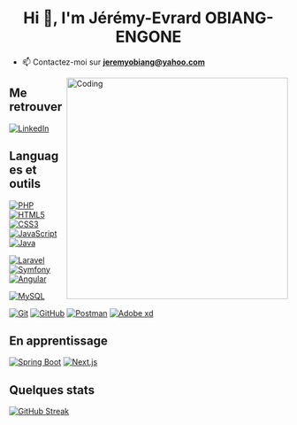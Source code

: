 <h1 align="center">Hi 👋, I'm Jérémy-Evrard OBIANG-ENGONE</h1>

- 📫 Contactez-moi sur **jeremyobiang@yahoo.com**

<img align="right" alt="Coding" width="400" src="https://cdn.dribbble.com/users/1162077/screenshots/3848914/programmer.gif">

## Me retrouver

[![LinkedIn](https://img.shields.io/badge/-LinkedIn-000?&logo=LinkedIn&logoColor=0A66C2)](https://www.linkedin.com/in/j%C3%A9r%C3%A9my-evrard-obiang-engone-257436247/)

## Languages et outils

[![PHP](https://img.shields.io/badge/-PHP-000?&logo=PHP&logoColor=777BB4)](https://www.php.net)
[![HTML5](https://img.shields.io/badge/-HTML5-000?&logo=HTML5&logoColor=E34F26)](https://www.w3.org/html/)
[![CSS3](https://img.shields.io/badge/-CSS3-000?&logo=CSS3&logoColor=1572B6)](https://developer.mozilla.org/fr/docs/Web/CSS)
[![JavaScript](https://img.shields.io/badge/-JavaScript-000?&logo=JavaScript&logoColor=F7DF1E)](https://developer.mozilla.org/en-US/docs/Web/JavaScript)
[![Java](https://img.shields.io/badge/-Java-000?&logo=Java&logoColor=0074bd)](https://www.java.com/)


[![Laravel](https://img.shields.io/badge/-Laravel-000?&logo=Laravel&logoColor=b52e31)](https://laravel.com)
[![Symfony](https://img.shields.io/badge/-Symfony-000?&logo=Symfony&logoColor=fff)](https://symfony.com)
[![Angular](https://img.shields.io/badge/-Angular-000?&logo=Angular&logoColor=b52e31)](https://angular.org/)

[![MySQL](https://img.shields.io/badge/-MySQL-000?&logo=MySQL&logoColor=4479A1)](https://www.mysql.com/)

[![Git](https://img.shields.io/badge/-Git-000?&logo=Git&logoColor=F05032)](https://git-scm.com/)
[![GitHub](https://img.shields.io/badge/-GitHub-000?&logo=GitHub&logoColor=FFF)](https://www.github.com/)
[![Postman](https://img.shields.io/badge/-Postman-000?&logo=Postman&logoColor=F05032)](https://postman.com/)
[![Adobe xd](https://img.shields.io/badge/-adobexd-000?&logo=adobexd&logoColor=f75eee)](https://git-scm.com/)

## En apprentissage

[![Spring Boot](https://img.shields.io/badge/-SpringBoot-000?&logo=SpringBoot&logoColor=4FC08D)](https://spring.io/)
[![Next.js](https://img.shields.io/badge/-Next.js-000?&logo=Next.js&logoColor=00DC82)](https://nextjs.org/)

## Quelques stats

 [![GitHub Streak](https://github-readme-streak-stats.herokuapp.com?user=jerems412Dev&hide_border=true&locale=fr&background=0d1117&ring=52BFEA&stroke=52BFEA&fire=52BFEA&sideNums=FFFFFF&currStreakLabel=FFFFFF&sideLabels=FFFFFF&dates=FFFFFF&currStreakNum=FFFFFF)](https://git.io/streak-stats) 
